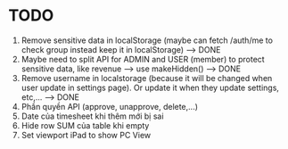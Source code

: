 # TODO

1. Remove sensitive data in localStorage (maybe can fetch /auth/me to check group instead keep it in localStorage) --> DONE
2. Maybe need to split API for ADMIN and USER (member) to protect sensitive data, like revenue --> use makeHidden() --> DONE
3. Remove username in localstorage (because it will be changed when user update in settings page). Or update it when they update settings, etc,... --> DONE
4. Phần quyền API (approve, unapprove, delete,...)
5. Date của timesheet khi thêm mới bị sai
6. Hide row SUM của table khi empty
7. Set viewport iPad to show PC View